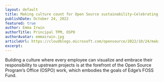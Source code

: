 ```yaml
---
layout: default
title: Making culture count for Open Source sustainability—Celebrating FOSS Fund 25
publishDate: October 24, 2022
featured: true
author: Emma Irwin
authorTitle: Principal TPM, OSPO
authorAvatar: emmairwin.jpg
articleUrl: https://cloudblogs.microsoft.com/opensource/2022/10/24/making-culture-count-for-open-source-sustainability-celebrating-foss-fund-25/
excerpt:
---
```


Building a culture where every employee can visualize and embrace their responsibility to upstream projects is at the forefront of the Open Source Program’s Office (OSPO) work, which embodies the goals of Edge’s FOSS Fund.
